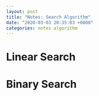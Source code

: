 ```yaml
---
layout: post
title: "Notes: Search Algorithm"
date: "2020-03-03 20:35:03 +0800"
categories: notes algorithm
---
```

# Linear Search

# Binary Search

